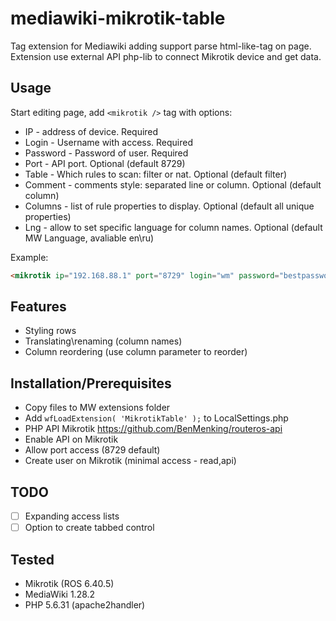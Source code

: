 # mediawiki-mikrotik-table

Tag extension for Mediawiki adding support parse <mikrotik /> html-like-tag on page.
Extension use external API php-lib to connect Mikrotik device and get data.

## Usage
Start editing page, add ```<mikrotik />``` tag with options:
 - IP - address of device. Required
 - Login - Username with access. Required
 - Password - Password of user. Required
 - Port - API port. Optional (default 8729)
 - Table - Which rules to scan: filter or nat. Optional (default filter)
 - Comment - comments style: separated line or column. Optional (default column)
 - Columns - list of rule properties to display. Optional (default all unique properties)
 - Lng - allow to set specific language for column names. Optional (default MW Language, avaliable en\ru)
 
Example:
```html
<mikrotik ip="192.168.88.1" port="8729" login="wm" password="bestpassword" lng="ru" table="nat" comment="line" columns=".id,chain,action,src-address,dst-address,to-ports,protocol,comment,dst-port,bytes,packets,to-addresses" />
```
 
## Features
 - Styling rows
 - Translating\renaming (column names)
 - Column reordering (use column parameter to reorder)
 
## Installation/Prerequisites
 - Copy files to MW extensions folder
 - Add ```wfLoadExtension( 'MikrotikTable' );``` to LocalSettings.php
 - PHP API Mikrotik https://github.com/BenMenking/routeros-api
 - Enable API on Mikrotik
 - Allow port access (8729 default)
 - Create user on Mikrotik (minimal access - read,api)
 
## TODO
 - [ ] Expanding access lists
 - [ ] Option to create tabbed control
 
## Tested
 - Mikrotik (ROS 6.40.5)
 - MediaWiki 1.28.2
 - PHP 5.6.31 (apache2handler)